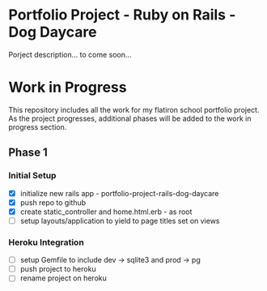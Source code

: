 # Portfolio Project - Ruby on Rails - Dog Daycare

Porject description... to come soon...

# Work in Progress

This repository includes all the work for my flatiron school portfolio project. As the project progresses, additional phases will be added to the work in progress section.

## Phase 1

### Initial Setup

- [x] initialize new rails app - portfolio-project-rails-dog-daycare
- [x] push repo to github
- [x] create static_controller and home.html.erb - as root
- [ ] setup layouts/application to yield to page titles set on views

### Heroku Integration

- [ ] setup Gemfile to include dev -> sqlite3 and prod -> pg
- [ ] push project to heroku
- [ ] rename project on heroku
